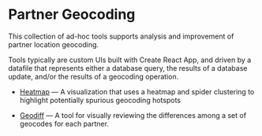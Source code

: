 # Partner Geocoding

This collection of ad-hoc tools supports analysis and improvement of partner location geocoding.

Tools typically are custom UIs built with Create React App, and driven by a datafile that represents either a database query, the results of a database update, and/or the results of a geocoding operation.

- [Heatmap](heatmap) — A visualization that uses a heatmap and spider clustering to highlight potentially spurious geocoding hotspots

- [Geodiff](geodiff) — A tool for visually reviewing the differences among a set of geocodes for each partner.